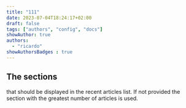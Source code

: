 ```yaml
---
title: "111"
date: 2023-07-04T18:24:17+02:00
draft: false
tags: ["authors", "config", "docs"]
showAuthor: true
authors:
  - "ricardo"
showAuthorsBadges : true
---
```


## The sections

that should be displayed in the recent articles list. If not provided the section with the greatest number of articles is used.
